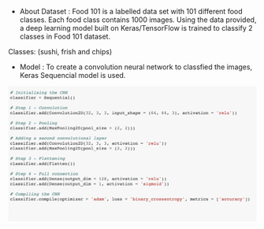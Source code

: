 - About Dataset :
Food 101 is a labelled data set with 101 different food classes. Each food class contains 1000 images. Using the data provided, a deep learning model built on Keras/TensorFlow is trained to classify 2 classes in Food 101 dataset.

Classes: (sushi, frish and chips)


- Model :
To create a convolution neural network to classfied the images, Keras Sequencial model is used.

![](model.png)
